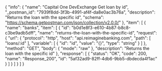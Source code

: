 {
  "info": {
    "name": "Capital One DevExchange Get loan by id",
    "_postman_id": "7939f8dd-3f3b-4991-af4f-da8e0ac3b76a",
    "description": "Returns the loan with the specific id",
    "schema": "https://schema.getpostman.com/json/collection/v2.0.0/"
  },
  "item": [
    {
      "name": "banks",
      "item": [
        {
          "id": "b0d1e8f3-e610-4b87-b8c8-c3be9adb5dff",
          "name": "returns-the-loan-with-the-specific-id",
          "request": {
            "url": {
              "protocol": "http",
              "host": "api.reimaginebanking.com",
              "path": [
                "loans/:id"
              ],
              "variable": [
                {
                  "id": "id",
                  "value": "{}",
                  "type": "string"
                }
              ]
            },
            "method": "GET",
            "body": {
              "mode": "raw"
            },
            "description": "Returns the loan with the specific id"
          },
          "response": [
            {
              "status": "OK",
              "code": 200,
              "name": "Response_200",
              "id": "5af32ad9-82ff-4db6-9bb5-dbdecda4f1ac"
            }
          ]
        }
      ]
    }
  ]
}